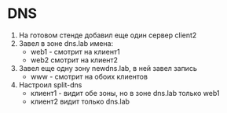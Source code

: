 # DNS 

1. На готовом стенде добавил еще один сервер client2
2. Завел в зоне dns.lab имена:
    - web1 - смотрит на клиент1
    - web2  смотрит на клиент2
3. Завел еще одну зону newdns.lab, в ней завел запись
    - www - смотрит на обоих клиентов
4. Настроил split-dns
    - клиент1 - видит обе зоны, но в зоне dns.lab только web1
    - клиент2 видит только dns.lab


